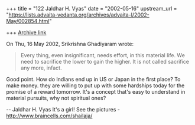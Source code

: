 +++
title = "122 Jaldhar H. Vyas"
date = "2002-05-16"
upstream_url = "https://lists.advaita-vedanta.org/archives/advaita-l/2002-May/002854.html"

+++
[Archive link](https://lists.advaita-vedanta.org/archives/advaita-l/2002-May/002854.html)

On Thu, 16 May 2002, Srikrishna Ghadiyaram wrote:

> Every thing, even insignificant, needs effort, in this
> material life. We need to sacrifice the lower to gain
> the higher. It is not called sacrifice any more,
> infact.
>

Good point.  How do Indians end up in US or Japan in the first place?  To
make money.  they are willing to put up with some hardships today for the
promise of a reward tomorrow.  It's a concept that's easy to understand in
material pursuits, why not spiritual ones?


--
Jaldhar H. Vyas <jaldhar at braincells.com>
It's a girl! See the pictures - http://www.braincells.com/shailaja/

